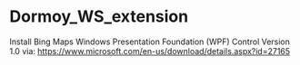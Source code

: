 # Dormoy_WS_extension

Install  Bing Maps Windows Presentation Foundation (WPF) Control
Version 1.0 via: 
https://www.microsoft.com/en-us/download/details.aspx?id=27165

